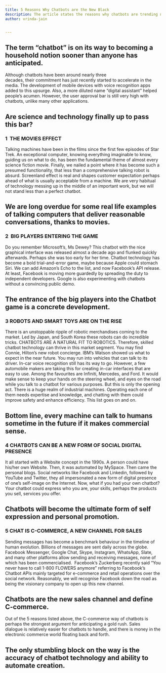 ```yaml
---
title: 5 Reasons Why Chatbots are the New Black
description: The article states the reasons why chatbots are trending nowadays. It is written for people new to tech to understand in general why chatbots are becoming popular.
author: vrinda-jain


---
```

## The term “chatbot” is on its way to becoming a household notion sooner than anyone has anticipated.
Although chatbots have been around nearly three decades, their commitment has just recently started to accelerate in the media. The development of mobile devices with voice recognition apps added to this upsurge. Also, a more diluted name “digital assistant” helped people’s acumen. However, the user approval bar is still very high with chatbots, unlike many other applications.
##  Are science and technology finally up to pass this bar?
<!--more-->

### 1  THE MOVIES EFFECT
Talking machines have been in the films since the first few episodes of Star Trek. An exceptional computer, knowing everything imaginable to know, guiding us on what to do, has been the fundamental theme of almost every science fiction movie. Finally, we nailed a point where it has become such a presumed functionality, that less than a comprehensive talking robot is absurd. Screenland effect is real and shapes customer expectation perhaps ahead of what is usually acceptable from a machine. We are very habitual of technology messing up in the middle of an important work, but we will not stand less than a perfect chatbot. 
##  We are long overdue for some real life examples of talking computers that deliver reasonable conversations, thanks to movies.

### 2  BIG PLAYERS ENTERING THE GAME
Do you remember Microsoft’s, Ms Dewey? This chatbot with the nice graphical interface was released almost a decade ago and flunked quickly afterwards. Perhaps she was too early for her time.
Chatbot technology has become a bold trial-and-error game, maybe because Apple could stomach Siri. We can add Amazon’s Echo to the list, and now Facebook’s API release. At least, Facebook is moving more guardedly by spreading the duty to independent developers. Google is also experimenting with chatbots without a convincing public demo.  
##  The entrance of the big players into the Chatbot game is a concrete development.

### 3  ROBOTS AND SMART TOYS ARE ON THE RISE
There is an unstoppable ripple of robotic merchandises coming to the market. Led by Japan, and South Korea these robots can do incredible tricks. CHATBOTS ARE A NATURAL FIT TO ROBOTICS. Therefore, skilled chatbot technology can thrive in this market segment. You may find Connie, Hilton’s new robot concierge. IBM’s Watson showed us what to expect in the near future. You may run into vehicles that can talk to its driver. In-car voice recognition still has its way to go. However, a few automobile makers are taking this for creating in-car interfaces that are easy to use. Among the favourites are Infiniti, Mercedes, and Ford. It would make sense to keep your hands on the steering wheel, and eyes on the road while you talk to a chatbot for various purposes. But this is only the opening act. There is a huge realm of industrial machines. Operating each one of them needs expertise and knowledge, and chatting with them could improve safety and enhance efficiency. This list goes on and on.
##  Bottom line, every machine can talk to humans sometime in the future if it makes commercial sense.

### 4  CHATBOTS CAN BE A NEW FORM OF SOCIAL DIGITAL PRESENCE
It all started with a Website concept in the 1990s. A person could have his/her own Website. Then, it was automated by MySpace. Then came the personal blogs. Social networks like Facebook and Linkedin, followed by YouTube and Twitter, they all impersonated a new form of digital presence of one’s self-image on the Internet.
Now, what if you had your own chatbot? Your chatbot could express who you are, your skills, perhaps the products you sell, services you offer.
##  Chatbots will become the ultimate form of self expression and personal promotion.

### 5  CHAT IS C-COMMERCE, A NEW CHANNEL FOR SALES
Sending messages has become a benchmark behaviour in the timeline of human evolution. Billions of messages are sent daily across the globe. Facebook Messenger, Google Chat, Skype, Instagram, WhatsApp, Slate, and many other platforms allow sending and receiving messages, none of which has been commercialised. 
Facebook’s Zuckerberg recently said “You never have to call 1-800 FLOWERS anymore” referring to Facebook’s Chatbot APIs mainly targeted for e-commerce and retail operations over the social network. Reasonably, we will recognise Facebook down the road as being the visionary company to open up this new channel.
##  Chatbots are the new sales channel and define C-commerce.



Out of the 5 reasons listed above, the C-commerce way of chatbots is perhaps the strongest argument for anticipating a gold rush. Sales dialogue is relatively easier for chatbots to handle, and there is money in the electronic commerce world floating back and forth.

##  The only stumbling block on the way is the accuracy of chatbot technology and ability to automate creation.
